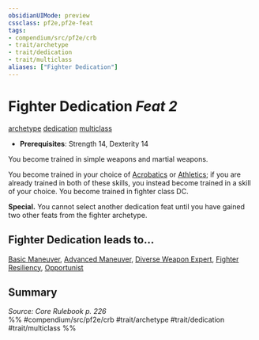 ```yaml
---
obsidianUIMode: preview
cssclass: pf2e,pf2e-feat
tags:
- compendium/src/pf2e/crb
- trait/archetype
- trait/dedication
- trait/multiclass
aliases: ["Fighter Dedication"]
---
```

# Fighter Dedication  *Feat 2*  
[archetype](/rules/traits/archetype.md)  [dedication](/rules/traits/dedication.md)  [multiclass](/rules/traits/multiclass.md)  

- **Prerequisites**: Strength 14, Dexterity 14

You become trained in simple weapons and martial weapons.

You become trained in your choice of [Acrobatics](/compendium/skills.md#Acrobatics) or [Athletics](/compendium/skills.md#Athletics); if you are already trained in both of these skills, you instead become trained in a skill of your choice. You become trained in fighter class DC.

**Special.** You cannot select another dedication feat until you have gained two other feats from the fighter archetype.

## Fighter Dedication leads to...

[Basic Maneuver](/compendium/feats/basic-maneuver.md), [Advanced Maneuver](/compendium/feats/advanced-maneuver.md), [Diverse Weapon Expert](/compendium/feats/diverse-weapon-expert.md), [Fighter Resiliency](/compendium/feats/fighter-resiliency.md), [Opportunist](/compendium/feats/opportunist.md)

## Summary

*Source: Core Rulebook p. 226*  
%% #compendium/src/pf2e/crb #trait/archetype #trait/dedication #trait/multiclass %%